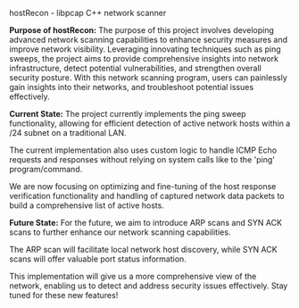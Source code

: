 hostRecon - libpcap C++ network scanner

**Purpose of hostRecon:**
The purpose of this project involves developing advanced network scanning capabilities to enhance security measures and improve network visibility.
Leveraging innovating techniques such as ping sweeps, the project aims to provide comprehensive insights into network infrastructure, detect potential vulnerabilities, and strengthen overall security posture.
With this network scanning program, users can painlessly gain insights into their networks,
and troubleshoot potential issues effectively.

**Current State:**
The project currently implements the ping sweep functionality, allowing for efficient detection of active network hosts within a /24 subnet on a traditional LAN.

The current implementation also uses custom logic to handle ICMP Echo requests and responses without relying on system calls like to the 'ping' program/command.

We are now focusing on optimizing and fine-tuning of the host response verification functionality and handling of captured network data packets to build a comprehensive list of active hosts.

**Future State:**
For the future, we aim to introduce ARP scans and SYN ACK scans to further enhance our network scanning capabilities.

The ARP scan will facilitate local network host discovery, while SYN ACK scans will offer valuable port status information.

This implementation will give us a more comprehensive view of the network, enabling us to detect and address security issues effectively. Stay tuned for these new features!
